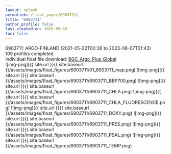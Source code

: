 ```yaml
---
layout: splash
permalink: /float_pages/6903711/
title: "6903711"
author_profile: false
last_created_on: 2025-09-30
toc: false
---
```

 
6903711: ARGO-FINLAND (2021-05-22T00:36 to 2023-06-07T21:43)\
109 profiles completed\
Individual float file download: [BGC_Argo_Plus_Global](https://ftp.soest.hawaii.edu/bgc_argo_plus/Individual_Floats/outliers_removed/6903711_Sprof_processed.nc)\
![img-png]({{ site.url }}{{ site.baseurl }}/assets/images/float_figures/6903711/01_6903711_map.png)
![img-png]({{ site.url }}{{ site.baseurl }}/assets/images/float_figures/6903711/6903711_BBP700.png)
![img-png]({{ site.url }}{{ site.baseurl }}/assets/images/float_figures/6903711/6903711_CHLA.png)
![img-png]({{ site.url }}{{ site.baseurl }}/assets/images/float_figures/6903711/6903711_CHLA_FLUORESCENCE.png)
![img-png]({{ site.url }}{{ site.baseurl }}/assets/images/float_figures/6903711/6903711_DOXY.png)
![img-png]({{ site.url }}{{ site.baseurl }}/assets/images/float_figures/6903711/6903711_PRES.png)
![img-png]({{ site.url }}{{ site.baseurl }}/assets/images/float_figures/6903711/6903711_PSAL.png)
![img-png]({{ site.url }}{{ site.baseurl }}/assets/images/float_figures/6903711/6903711_TEMP.png)
